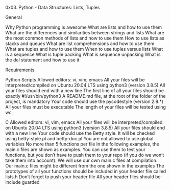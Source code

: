 0x03. Python - Data Structures: Lists, Tuples

General

 Why Python programming is awesome
 What are lists and how to use them
 What are the differences and similarities between strings and lists
 What are the most common methods of lists and how to use them
 How to use lists as stacks and queues
 What are list comprehensions and how to use them
 What are tuples and how to use them
 When to use tuples versus lists
 What is a sequence
 What is tuple packing
 What is sequence unpacking
 What is the del statement and how to use it

Requirements

Python Scripts
 Allowed editors: vi, vim, emacs
 All your files will be interpreted/compiled on Ubuntu 20.04 LTS using python3 (version 3.8.5)
 All your files should end with a new line
 The first line of all your files should be exactly #!/usr/bin/python3
 A README.md file, at the root of the folder of the project, is mandatory
 Your code should use the pycodestyle (version 2.8.*)
 All your files must be executable
 The length of your files will be tested using wc

C
 Allowed editors: vi, vim, emacs
 All your files will be interpreted/compiled on Ubuntu 20.04 LTS using python3 (version 3.8.5)
 All your files should end with a new line
 Your code should use the Betty style. It will be checked using betty-style.pl and betty-doc.pl
 You are not allowed to use global variables
 No more than 5 functions per file
 In the following examples, the main.c files are shown as examples. You can use them to test your functions, but you don’t have to push them to your repo (if you do we won’t take them into account). We will use our own main.c files at compilation. Our main.c files might be different from the one shown in the examples
 The prototypes of all your functions should be included in your header file called lists.h
 Don’t forget to push your header file
 All your header files should be include guarded
